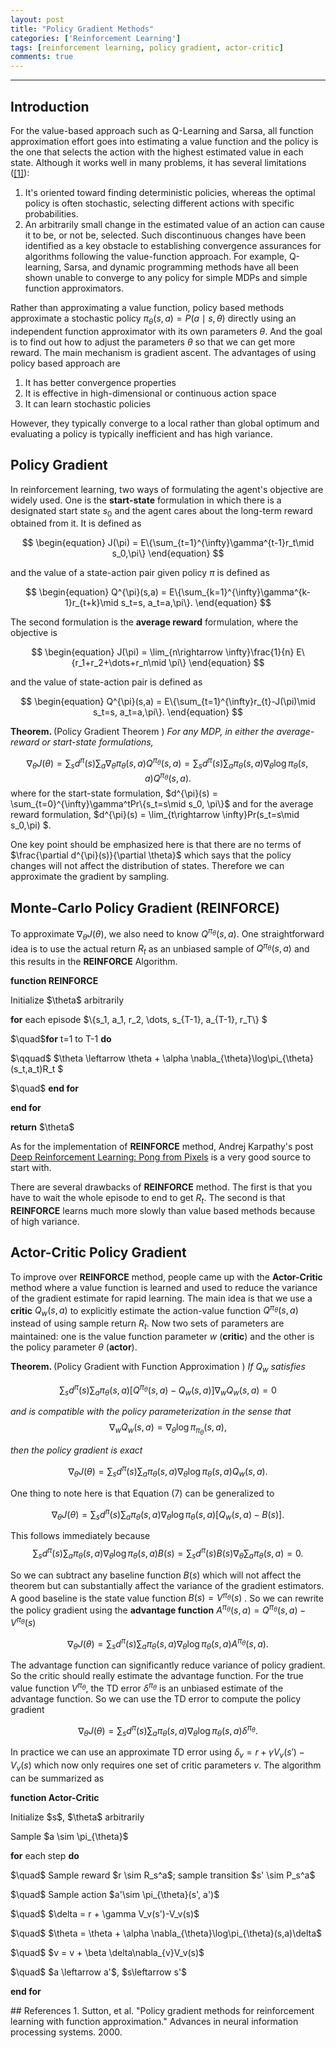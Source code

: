 ```yaml
---
layout: post
title: "Policy Gradient Methods"
categories: ['Reinforcement Learning']
tags: [reinforcement learning, policy gradient, actor-critic]
comments: true
---
```


<script type="text/javascript" async
  src="https://cdn.mathjax.org/mathjax/latest/MathJax.js?config=TeX-MML-AM_CHTML">
</script>

<script type="text/x-mathjax-config">
MathJax.Hub.Config({
  TeX: { equationNumbers: { autoNumber: "AMS" } },
  tex2jax: {inlineMath: [['$','$'], ['\\(','\\)']]}
});
</script>
---


## Introduction
For the value-based approach such as Q-Learning and Sarsa, all function approximation effort goes into estimating a value function and the policy is the one that selects the action with the highest estimated value in each state. Although it works well in many problems, it has several limitations (<a href="#References">[1]</a>):
1. It's oriented toward finding deterministic policies, whereas the optimal policy is often stochastic, selecting different actions with specific probabilities.
2. An arbitrarily small change in the estimated value of an action can cause it to be, or not be, selected. Such discontinuous changes have been identified as a key obstacle to establishing convergence assurances for algorithms following the value-function approach. For example, Q-learning, Sarsa, and dynamic programming methods have all
been shown unable to converge to any policy for simple MDPs and simple function
approximators.

Rather than approximating a value function, policy based methods approximate a stochastic policy $\pi_{\theta}(s,a) = P(a\mid s, \theta)$ directly using an independent function approximator with its own parameters $\theta$. And the goal is to find out how to adjust the parameters $\theta$ so that we can get more reward. The main mechanism is gradient ascent. The advantages of using policy based approach are 
1. It has better convergence properties 
2. It is effective in high-dimensional or continuous action space
3. It can learn stochastic policies

However, they typically converge to a local rather than global optimum and evaluating a policy is typically inefficient and has high variance. 

## Policy Gradient
In reinforcement learning, two ways of formulating the agent's objective are widely used. One is the **start-state** formulation in which there is a 
designated start state $s_0$ and the agent cares about the long-term reward
obtained from it. It is defined as 

$$
\begin{equation}
J(\pi) = E\{\sum_{t=1}^{\infty}\gamma^{t-1}r_t\mid s_0,\pi\}
\end{equation}
$$

and the value of a state-action pair given policy $\pi$ is defined as 

$$
\begin{equation}
Q^{\pi}(s,a) = E\{\sum_{k=1}^{\infty}\gamma^{k-1}r_{t+k}\mid s_t=s, a_t=a,\pi\}.
\end{equation}
$$

The second formulation is the **average reward** formulation, where the objective is

$$
\begin{equation}
J(\pi) = \lim_{n\rightarrow \infty}\frac{1}{n} E\{r_1+r_2+\dots+r_n\mid \pi\}
\end{equation}
$$

and the value of state-action pair is defined as

$$ 
\begin{equation}
Q^{\pi}(s,a) = E\{\sum_{t=1}^{\infty}r_{t}-J(\pi)\mid s_t=s, a_t=a,\pi\}.
\end{equation}
$$

<div class="theorem">

<strong>Theorem. </strong> (Policy Gradient Theorem )
<em> For any MDP, in either the average-reward or start-state formulations,
</em>

$$
\nabla_{\theta}J(\theta) = \sum_{s}d^{\pi}(s) \sum_a \nabla_{\theta}\pi_{\theta}(s,a) Q^{\pi_{\theta}} (s,a) = \sum_{s}d^{\pi}(s) \sum_a  \pi_{\theta}(s,a) \nabla_{\theta}\log\pi_{\theta}(s,a) Q^{\pi_{\theta}} (s,a).
$$
where for the start-state formulation, $d^{\pi}(s) = \sum_{t=0}^{\infty}\gamma^tPr\{s_t=s\mid s_0, \pi\}$ and for the average reward formulation, $d^{\pi}(s) = \lim_{t\rightarrow \infty}Pr(s_t=s\mid s_0,\pi) $.
</div>


One key point should be emphasized here is that there are no terms of $\frac{\partial d^{\pi}(s)}{\partial \theta}$ which says that the policy changes will not affect the distribution of states. Therefore we can  approximate the gradient by sampling. 

## Monte-Carlo Policy Gradient (REINFORCE)
To approximate $\nabla_{\theta}J(\theta)$, we also need to know $Q^{\pi_{\theta}} (s,a)$. One straightforward idea is to use the actual return $R_t$ as an unbiased sample of $Q^{\pi_{\theta}} (s,a)$ and this results in the **REINFORCE** Algorithm. 

<div class="algorithm">
    <p><strong>function REINFORCE</strong></p>
    <p>Initialize $\theta$ arbitrarily</p>
    <p><strong>for</strong> each episode $\{s_1, a_1, r_2, \dots, s_{T-1}, a_{T-1}, r_T\} $</p>
    <p>$\quad$<strong>for</strong> t=1 to T-1 <strong>do</strong></p>
    <p>$\qquad$ $\theta \leftarrow  \theta + \alpha \nabla_{\theta}\log\pi_{\theta}(s_t,a_t)R_t $</p>
    <p>$\quad$ <strong>end for</strong></p>
    <p><strong>end for</strong></p>
    <p> <strong>return</strong> $\theta$</p>
</div>

As for the implementation of **REINFORCE** method, Andrej Karpathy's post [Deep Reinforcement Learning: Pong from Pixels](http://karpathy.github.io/2016/05/31/rl/) is a very good source to start with. 

There are several drawbacks of **REINFORCE** method. The first is that you have
to wait the whole episode to end to get $R_t$. The second is that **REINFORCE**
learns much more slowly than value based methods because of high variance. 


## Actor-Critic Policy Gradient
To improve over **REINFORCE** method, people came up with the **Actor-Critic**
method where a value function is learned and used to reduce the 
variance of the gradient estimate for rapid learning. The main idea is that 
we use a **critic** $Q_w(s,a)$ to explicitly estimate the action-value function 
$Q^{\pi_{\theta}}(s,a)$ instead of using sample return $R_t$. Now two sets of parameters are maintained: one is the value function parameter $w$ (**critic**) and the other is the policy parameter $\theta$ (**actor**). 


<div class="theorem">

<strong>Theorem. </strong> (Policy Gradient with Function Approximation )
<em> If $Q_{w}$ satisfies
</em>

$$
\begin{equation}
\sum_{s}d^{\pi}(s) \sum_a \pi_{\theta}(s,a) [Q^{\pi_{\theta}} (s,a) -Q_{w}(s,a)]\nabla_w Q_{w}(s,a) = 0
\end{equation}
$$

<em> and is compatible with the policy parameterization in the sense that
</em>
$$
\begin{equation}
\nabla_w Q_{w}(s,a) = \nabla_{\theta} \log\pi_{\pi_{\theta}}(s,a),
\end{equation}
$$

<em> then the policy gradient is exact
</em>

$$
\begin{equation}
\nabla_{\theta}J(\theta) = \sum_{s}d^{\pi}(s) \sum_a  \pi_{\theta}(s,a) \nabla_{\theta}\log\pi_{\theta}(s,a) Q_w (s,a).
\end{equation}
$$


One thing to note here is that Equation (7) can be generalized to 

$$
\begin{equation}
\nabla_{\theta}J(\theta) = \sum_{s}d^{\pi}(s) \sum_a  \pi_{\theta}(s,a) \nabla_{\theta}\log\pi_{\theta}(s,a)[Q_w (s,a) - B(s)].
\end{equation}
$$


This follows immediately because 
$$
\begin{equation}
 \sum_{s}d^{\pi}(s) \sum_a  \pi_{\theta}(s,a) \nabla_{\theta}\log\pi_{\theta}(s,a)B(s) = \sum_{s}d^{\pi}(s) B(s) \nabla_\theta \sum_a \pi_{\theta}(s,a) = 0. 
 \end{equation}
$$

So we can subtract any baseline function $B(s)$ which will not affect the 
theorem but can substantially affect the variance of the gradient estimators.
A good baseline is the state value function $B(s) = V^{\pi_{\theta}}(s)$
. So we can rewrite the policy gradient using the <strong>advantage function</strong>
 $A^{\pi_{\theta}}(s,a) = Q^{\pi_{\theta}}(s,a) - V^{\pi_{\theta}}(s)$

 $$
\begin{equation}
\nabla_{\theta}J(\theta) = \sum_{s}d^{\pi}(s) \sum_a  \pi_{\theta}(s,a) \nabla_{\theta}\log\pi_{\theta}(s,a)A^{\pi_{\theta}}(s,a).
\end{equation}
$$

The advantage function can significantly reduce variance of policy gradient. So the critic should really estimate the advantage function. For the true value function $V^{\pi_{\theta}}$, the TD error $\delta^{\pi_{\theta}}$ is an unbiased estimate of the advantage function. So we can use the TD error to compute the policy gradient

 $$
\begin{equation}
\nabla_{\theta}J(\theta) = \sum_{s}d^{\pi}(s) \sum_a  \pi_{\theta}(s,a) \nabla_{\theta}\log\pi_{\theta}(s,a)\delta^{\pi_{\theta}}.
\end{equation}
$$

In practice we can use an approximate TD error using $\delta_v = r + \gamma V_v(s')-V_v(s)$ which now only requires one set of critic parameters $v$. The algorithm can be summarized as 
</div>
<p></p>

<div class="algorithm">
    <p><strong>function Actor-Critic</strong></p>
    <p>Initialize $s$, $\theta$ arbitrarily</p>
    <p>Sample $a \sim \pi_{\theta}$</p>
    <p><strong>for</strong> each step <strong>do</strong></p>
    <p>$\quad$ Sample reward $r \sim R_s^a$; sample transition $s' \sim P_s^a$</p>
    <p>$\quad$ Sample action $a'\sim \pi_{\theta}(s', a')$</p>
    <p>$\quad$ $\delta = r + \gamma V_v(s')-V_v(s)$</p>
    <p>$\quad$ $\theta = \theta + \alpha \nabla_{\theta}\log\pi_{\theta}(s,a)\delta$</p>
    <p>$\quad$ $v = v + \beta \delta\nabla_{v}V_v(s)$</p>
    <p>$\quad$ $a \leftarrow a'$, $s\leftarrow s'$</p>
    <p><strong>end for</strong></p>
</div>
## References 
1. Sutton, et al. "Policy gradient methods for reinforcement learning with function approximation." Advances in neural information processing systems. 2000.
